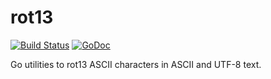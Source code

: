 <!--
Copyright 2014 The Authors. All rights reserved.
Use of this source code is governed by a BSD-style
license that can be found in the LICENSE file.
-->

rot13 
=====
[![Build Status](https://travis-ci.org/joshlf13/rot13.svg)](https://travis-ci.org/joshlf13/rot13) [![GoDoc](https://godoc.org/github.com/joshlf13/rot13?status.png)](https://godoc.org/github.com/joshlf13/rot13)

Go utilities to rot13 ASCII characters in ASCII and UTF-8 text.
